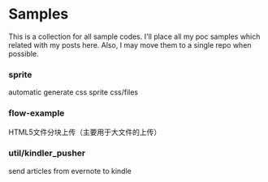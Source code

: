# Samples
This is a collection for all sample codes.
I'll place all my poc samples which related with my posts here.
Also, I may move them to a single repo when possible.

### sprite

automatic generate css sprite css/files

### flow-example

HTML5文件分块上传（主要用于大文件的上传）

### util/kindler_pusher

send articles from evernote to kindle
